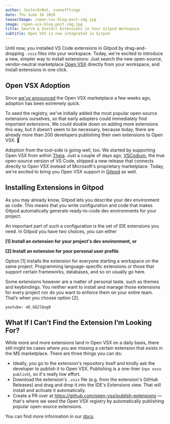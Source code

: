 ```yaml
---
author: JesterOrNot, svenefftinge
date: Thu June 18 2020
teaserImage: /open-vsx-blog-post-img.jpg
image: /open-vsx-blog-post-img.jpg
title: Search & Install Extensions in Your Gitpod Workspace
subtitle: Open VSX is now integrated in Gitpod
---
```


Until now, you installed VS Code extensions in Gitpod by drag-and-dropping `.vsix` files into your workspace. Today, we're excited to introduce a new, simpler way to install extensions: Just search the new open-source, vendor-neutral marketplace [Open VSX](https://open-vsx.org) directly from your workspace, and install extensions in one click.

## Open VSX Adoption

Since [we've announced](/blog/open-vsx/) the Open VSX marketplace a few weeks ago, adoption has been extremely quick.

To seed the registry, we've initially added the most popular open-source extensions ourselves, so that early adopters could immediately find important extensions. We could double down on adding more extensions this way, but it doesn’t seem to be necessary, because today, there are already more than 200 developers publishing their own extensions to Open VSX. 🎉

Adoption from the tool-side is going well, too. We started by supporting Open VSX from within [Theia](https://theia-ide.org). Just a couple of days ago, [VSCodium](https://github.com/VSCodium/vscodium#extensions-and-the-marketplace), the true open-source version of VS Code, shipped a new release that connects directly to Open VSX instead of Microsoft's proprietary marketplace. Today, we're excited to bring you Open VSX support in [Gitpod](https://gitpod.io) as well.

## Installing Extensions in Gitpod

As you may already know, Gitpod lets you describe your dev environment as code. This means that you write configuration and code that makes Gitpod automatically generate ready-to-code dev environments for your project.

An important part of such a configuration is the set of IDE extensions you need. In Gitpod you have two choices, you can either

**[1] Install an extension for your project's dev environment, or**

**[2] Install an extension for your personal user profile**

Option [1] installs the extension for everyone starting a workspace on the same project. Programming language-specific extensions or those that support certain frameworks, databases, and so on usually go here.

Some extensions however are a matter of personal taste, such as themes and keybindings. You neither want to install and manage those extensions for every project nor do you want to enforce them on your entire team. That’s when you choose option [2].

`youtube: eD_GQ2lQug8`

## What If I Can’t Find the Extension I’m Looking For?

While more and more extensions land in Open VSX on a daily basis, there still might be cases where you are missing a certain extension that exists in the MS marketplace. There are three things you can do:

- Ideally, you go to the extension's repository itself and kindly ask the developer to publish it to Open VSX. Publishing is a one-liner (`npx ovsx publish`), so it's really low effort.
- Download the extension's `.vsix` file (e.g. from the extension's GitHub Releases) and drag and drop it into the IDE's Extensions view. That will install and activate it automatically.
- Create a PR over at https://github.com/open-vsx/publish-extensions — that's where we seed the Open VSX registry by automatically publishing popular open-source extensions.

You can find more information in our [docs](/docs/vscode-extensions/).
